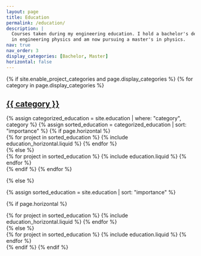 ```yaml
---
layout: page
title: Education
permalink: /education/
description: |
  Courses taken during my engineering education. I hold a bachelor's degree 
  in engineering physics and am now pursuing a master's in physics.
nav: true
nav_order: 3
display_categories: [Bachelor, Master]
horizontal: false
---
```

<!-- markdownlint-disable MD033 -->
<!-- pages/projects.md -->
<div class="education">
{% if site.enable_project_categories and page.display_categories %}
  <!-- Display categorized projects -->
  {% for category in page.display_categories %}
  <a id="{{ category }}" href=".#{{ category }}">
    <h2 class="category">{{ category }}</h2>
  </a>
  {% assign categorized_education = site.education | where: "category", category %}
  {% assign sorted_education = categorized_education | sort: "importance" %}
  <!-- Generate cards for each project -->
  {% if page.horizontal %}
  <div class="container">
    <div class="row row-cols-1 row-cols-md-2">
    {% for project in sorted_education %}
      {% include education_horizontal.liquid %}
    {% endfor %}
    </div>
  </div>
  {% else %}
  <div class="row row-cols-1 row-cols-md-3">
    {% for project in sorted_education %}
      {% include education.liquid %}
    {% endfor %}
  </div>
  {% endif %}
  {% endfor %}

{% else %}

<!-- Display projects without categories -->

{% assign sorted_education = site.education | sort: "importance" %}

  <!-- Generate cards for each project -->

{% if page.horizontal %}

  <div class="container">
    <div class="row row-cols-1 row-cols-md-2">
    {% for project in sorted_education %}
      {% include education_horizontal.liquid %}
    {% endfor %}
    </div>
  </div>
  {% else %}
  <div class="row row-cols-1 row-cols-md-3">
    {% for project in sorted_education %}
      {% include education.liquid %}
    {% endfor %}
  </div>
  {% endif %}
{% endif %}
</div>
